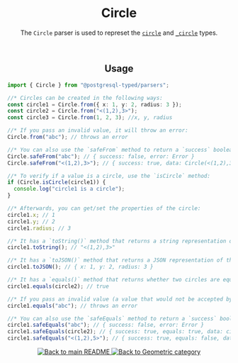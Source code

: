<h1 align="center">
	Circle
</h1>
<p align="center">
  The <code>Circle</code> parser is used to represet the <a href="https://www.postgresql.org/docs/current/datatype-geometric.html#DATATYPE-CIRCLE"><code>circle</code></a> and <a href="https://www.postgresql.org/docs/current/datatype-geometric.html#DATATYPE-CIRCLE"><code>_circle</code></a> types.
</p>
<br/>

<!-- Usage -->
<h2 align="center">
	Usage
</h2>

```ts
import { Circle } from "@postgresql-typed/parsers";

//* Circles can be created in the following ways:
const circle1 = Circle.from({ x: 1, y: 2, radius: 3 });
const circle2 = Circle.from("<(1,2),3>");
const circle3 = Circle.from(1, 2, 3); //x, y, radius

//* If you pass an invalid value, it will throw an error:
Circle.from("abc"); // throws an error

//* You can also use the `safeFrom` method to return a `success` boolean instead of throwing an error:
Circle.safeFrom("abc"); // { success: false, error: Error }
Circle.safeFrom("<(1,2),3>"); // { success: true, data: Circle(<(1,2),3>) }

//* To verify if a value is a circle, use the `isCircle` method:
if (Circle.isCircle(circle1)) {
  console.log("circle1 is a circle");
}

//* Afterwards, you can get/set the properties of the circle:
circle1.x; // 1
circle1.y; // 2
circle1.radius; // 3

//* It has a `toString()` method that returns a string representation of the circle:
circle1.toString(); // "<(1,2),3>"

//* It has a `toJSON()` method that returns a JSON representation of the circle:
circle1.toJSON(); // { x: 1, y: 2, radius: 3 }

//* It has a `equals()` method that returns whether two circles are equal:
circle1.equals(circle2); // true

//* If you pass an invalid value (a value that would not be accepted by the `from` method), it will throw an error:
circle1.equals("abc"); // throws an error

//* You can also use the `safeEquals` method to return a `success` boolean instead of throwing an error:
circle1.safeEquals("abc"); // { success: false, error: Error }
circle1.safeEquals(circle2); // { success: true, equals: true, data: circle2 }
circle1.safeEquals("<(1,2),5>"); // { success: true, equals: false, data: Circle(<(1,2),5>) }
```

<p align="center">
  <!-- Back to main README button -->
  <a href="../../README.md">
    <img src="https://img.shields.io/badge/-Back%20to%20main%20README-blue" alt="Back to main README" />
  </a>
  <!-- Back to category button -->
  <a href="./Geometric.md">
    <img src="https://img.shields.io/badge/-Back%20to%20Geometric%20category-blue" alt="Back to Geometric category" />
  </a>
</p>